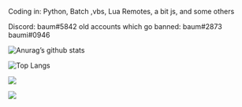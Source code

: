 Coding in: Python, Batch ,vbs, Lua Remotes, a bit js, and some others

Discord: 
baum#5842
old accounts which go banned: 
 baum#2873
 baumi#0946




![Anurag’s github stats](https://github-readme-stats.vercel.app/api?username=baum1810)

![Top Langs](https://github-readme-stats.vercel.app/api/top-langs/?username=baum1810&layout=compact)

![](https://img.shields.io/badge/Python-3776AB?style=for-the-badge&logo=python&logoColor=yellow)

![](https://img.shields.io/github/followers/baum1810.svg?style=social&label=Follow&maxAge=2592000)



